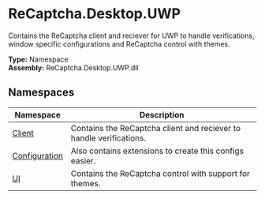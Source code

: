 # ReCaptcha.Desktop.UWP
Contains the ReCaptcha client and reciever for UWP to handle verifications, window specific configurations and ReCaptcha control with themes.

**Type:** Namespace
<br />
**Assembly:** ReCaptcha.Desktop.UWP.dll

## Namespaces
| Namespace                                                       | Description                                                         |
|-----------------------------------------------------------------|---------------------------------------------------------------------|
| [Client](/reference/recaptcha.desktop.uwp/client)               | Contains the ReCaptcha client and reciever to handle verifications. |
| [Configuration](/reference/recaptcha.desktop.uwp/configuration) | Also contains extensions to create this configs easier.             |
| [UI](/reference/recaptcha.desktop.uwp/ui)                       | Contains the ReCaptcha control with support for themes.             |